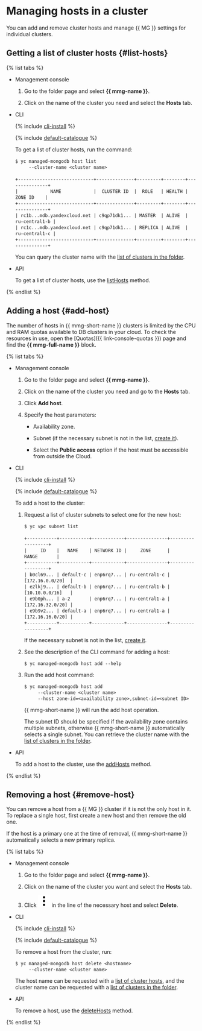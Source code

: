 # Managing hosts in a cluster

You can add and remove cluster hosts and manage {{ MG }} settings for individual clusters.

## Getting a list of cluster hosts {#list-hosts}

{% list tabs %}

- Management console

  1. Go to the folder page and select **{{ mmg-name }}**.

  1. Click on the name of the cluster you need and select the **Hosts** tab.

- CLI

  {% include [cli-install](../../_includes/cli-install.md) %}

  {% include [default-catalogue](../../_includes/default-catalogue.md) %}

  To get a list of cluster hosts, run the command:

  ```
  $ yc managed-mongodb host list
       --cluster-name <cluster name>
  
  +----------------------------+--------------+---------+--------+---------------+
  |            NAME            |  CLUSTER ID  |  ROLE   | HEALTH |    ZONE ID    |
  +----------------------------+--------------+---------+--------+---------------+
  | rc1b...mdb.yandexcloud.net | c9qp71dk1... | MASTER  | ALIVE  | ru-central1-b |
  | rc1c...mdb.yandexcloud.net | c9qp71dk1... | REPLICA | ALIVE  | ru-central1-c |
  +----------------------------+--------------+---------+--------+---------------+
  ```

  You can query the cluster name with the [list of clusters in the folder](cluster-list.md#list-clusters).

- API

  To get a list of cluster hosts, use the [listHosts](../api-ref/Cluster/listHosts.md) method.

{% endlist %}

## Adding a host {#add-host}

The number of hosts in {{ mmg-short-name }} clusters is limited by the CPU and RAM quotas available to DB clusters in your cloud. To check the resources in use, open the [Quotas]({{ link-console-quotas }}) page and find the **{{ mmg-full-name }}** block.

{% list tabs %}

- Management console
  1. Go to the folder page and select **{{ mmg-name }}**.
  1. Click on the name of the cluster you need and go to the **Hosts** tab.
  1. Click **Add host**.

  
  1. Specify the host parameters:

      * Availability zone.

      * Subnet (if the necessary subnet is not in the list, [create it](../../vpc/operations/subnet-create.md)).

      * Select the **Public access** option if the host must be accessible from outside the Cloud.

 

- CLI

  {% include [cli-install](../../_includes/cli-install.md) %}

  {% include [default-catalogue](../../_includes/default-catalogue.md) %}

  To add a host to the cluster:

  
  1. Request a list of cluster subnets to select one for the new host:

      ```
      $ yc vpc subnet list
      
      +-----------+-----------+------------+---------------+------------------+
      |     ID    |   NAME    | NETWORK ID |     ZONE      |      RANGE       |
      +-----------+-----------+------------+---------------+------------------+
      | b0cl69... | default-c | enp6rq7... | ru-central1-c | [172.16.0.0/20]  |
      | e2lkj9... | default-b | enp6rq7... | ru-central1-b | [10.10.0.0/16]   |
      | e9b0ph... | a-2       | enp6rq7... | ru-central1-a | [172.16.32.0/20] |
      | e9b9v2... | default-a | enp6rq7... | ru-central1-a | [172.16.16.0/20] |
      +-----------+-----------+------------+---------------+------------------+
      ```

     If the necessary subnet is not in the list, [create it](../../vpc/operations/subnet-create.md).

  1. See the description of the CLI command for adding a host:

     ```
     $ yc managed-mongodb host add --help
     ```

  1. Run the add host command:

      ```
      $ yc managed-mongodb host add
           --cluster-name <cluster name>
           --host zone-id=<availability zone>,subnet-id=<subnet ID>
      ```

      {{ mmg-short-name }} will run the add host operation.

      The subnet ID should be specified if the availability zone contains multiple subnets, otherwise {{ mmg-short-name }} automatically selects a single subnet. You can retrieve the cluster name with the [list of clusters in the folder](cluster-list.md#list-clusters).

- API

  To add a host to the cluster, use the [addHosts](../api-ref/Cluster/addHosts.md) method.

{% endlist %}

## Removing a host {#remove-host}

You can remove a host from a {{ MG }} cluster if it is not the only host in it. To replace a single host, first create a new host and then remove the old one.

If the host is a primary one at the time of removal, {{ mmg-short-name }} automatically selects a new primary replica.

{% list tabs %}

- Management console

  1. Go to the folder page and select **{{ mmg-name }}**.

  1. Click on the name of the cluster you want and select the **Hosts** tab.

  1. Click ![image](../../_assets/vertical-ellipsis.svg) in the line of the necessary host and select **Delete**.

- CLI

  {% include [cli-install](../../_includes/cli-install.md) %}

  {% include [default-catalogue](../../_includes/default-catalogue.md) %}

  To remove a host from the cluster, run:

  ```
  $ yc managed-mongodb host delete <hostname>
       --cluster-name <cluster name>
  ```

  The host name can be requested with a [list of cluster hosts](#list-hosts), and the cluster name can be requested with a [list of clusters in the folder](cluster-list.md#list-clusters).

- API

  To remove a host, use the [deleteHosts](../api-ref/Cluster/deleteHosts.md) method.

{% endlist %}

